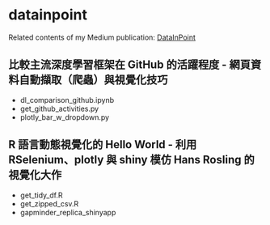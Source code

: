 # datainpoint

Related contents of my Medium publication: [DataInPoint](https://medium.com/datainpoint)

## 比較主流深度學習框架在 GitHub 的活躍程度 - 網頁資料自動擷取（爬蟲）與視覺化技巧

- dl_comparison_github.ipynb
- get_github_activities.py
- plotly_bar_w_dropdown.py

## R 語言動態視覺化的 Hello World - 利用 RSelenium、plotly 與 shiny 模仿 Hans Rosling 的視覺化大作

- get_tidy_df.R
- get_zipped_csv.R
- gapminder_replica_shinyapp